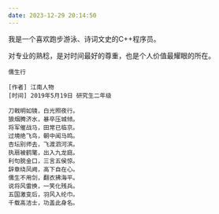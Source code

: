 ```yaml
---
date: 2023-12-29 20:14:50
---
```


我是一个喜欢跑步游泳、诗词文史的C++程序员。

对专业的熟稔，是对时间最好的尊重，也是个人价值最耀眼的所在。

```text
儒生行

[作者] 江南人物
[时间] 2019年5月19日 研究生二年级

刀戟明如镜，白光照夜行。
狼烟腾济水，暴卒压城倾。
将军催战马，田常已临京。
过境绝飞鸟，朝中闻马鸣。
杏坛别师去，飞渡泗河滨。
执扇被鹤氅，出入九龙庭。
利句脱金口，三言五侯惊。
辞章绕凤阙，高下自在心。
儒生不用剑，翻衣拂海平。
说将风雷换，一笑化残兵。
五国激变后，羽风入纶巾。
千载高洁士，功盖此身名。
```